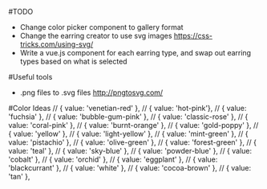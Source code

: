 #TODO
  * Change color picker component to gallery format
  * Change the earring creator to use svg images https://css-tricks.com/using-svg/
  * Write a vue.js component for each earring type, and swap out earring types based on what is selected

#Useful tools
  * .png files to .svg files http://pngtosvg.com/

#Color Ideas
  // { value: 'venetian-red' },
  // { value: 'hot-pink'},
  // { value: 'fuchsia' },
  // { value: 'bubble-gum-pink' },
  // { value: 'classic-rose' },
  // { value: 'coral-pink' },
  // { value: 'burnt-orange' },
  // { value: 'gold-poppy' },
  // { value: 'yellow' },
  // { value: 'light-yellow' },
  // { value: 'mint-green' },
  // { value: 'pistachio' },
  // { value: 'olive-green' },
  // { value: 'forest-green' },
  // { value: 'teal' },
  // { value: 'sky-blue' },
  // { value: 'powder-blue' },
  // { value: 'cobalt' },
  // { value: 'orchid' },
  // { value: 'eggplant' },
  // { value: 'blackcurrant' },
  // { value: 'white' },
  // { value: 'cocoa-brown' },
  // { value: 'tan' },
